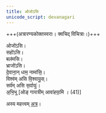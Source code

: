 ```yaml
---
title: ओजोऽसि
unicode_script: devanagari
---
```


+++(अत्रारण्यकोक्तस्वराः। क्वचिद् विचित्राः।)+++

ओजो॑ऽसि।  
सहो॑ऽसि।  
बल॑मसि।  
भ्राजो॑ऽसि।  
दे॒वाना॒न् धाम॒ नामा॑सि॒।  
विश्व॑म् असि वि॒श्वायु॒स्।  
सर्व॑म् असि स॒र्वायुः॑।  
अ॒भि॒भू [ओङ् गायत्रीम् आवा॑हया॒मि । (41)]

अस्य महत्त्वम् [अत्र](../../../../kalpaH/brAhmaNam/taittirIyam/tattvam/ojosi-mAhattvam/)।